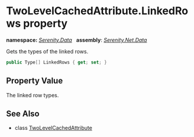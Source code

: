 # TwoLevelCachedAttribute.LinkedRows property
**namespace:** *[Serenity.Data](../../README.md#serenity.data-namespace)*   **assembly**: *[Serenity.Net.Data](../../README.md)*

Gets the types of the linked rows.

```csharp
public Type[] LinkedRows { get; set; }
```

## Property Value

The linked row types.

## See Also

* class [TwoLevelCachedAttribute](../TwoLevelCachedAttribute.md)